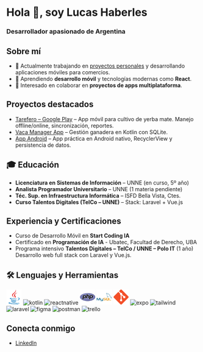 # Hola 👋, soy Lucas Haberles
### Desarrollador apasionado de Argentina

## Sobre mí
- 🔭 Actualmente trabajando en [proyectos personales](https://github.com/HaberlesLucas/Vaca-Manager-App) y desarrollando aplicaciones móviles para comercios.
- 🌱 Aprendiendo **desarrollo móvil** y tecnologías modernas como **React**.
- 🤝 Interesado en colaborar en **proyectos de apps multiplataforma**.

## Proyectos destacados
- [Tarefero – Google Play](https://play.google.com/store/apps/details?id=com.haberleslucas.yerbaapp) – App móvil para cultivo de yerba mate. Manejo offline/online, sincronización, reportes.  
- [Vaca Manager App](https://github.com/HaberlesLucas/Vaca-Manager-App) – Gestión ganadera en Kotlin con SQLite.  
- [App Android](https://github.com/HaberlesLucas/App-Android) – App práctica en Android nativo, RecyclerView y persistencia de datos.  

## 🎓 Educación
- **Licenciatura en Sistemas de Información** – UNNE (en curso, 5º año)  
- **Analista Programador Universitario** – UNNE (1 materia pendiente)  
- **Téc. Sup. en Infraestructura Informática** – ISFD Bella Vista, Ctes.  
- **Curso Talentos Digitales (TelCo – UNNE)** – Stack: Laravel + Vue.js  

## Experiencia y Certificaciones
- Curso de Desarrollo Móvil en **Start Coding IA**
- Certificado en **Programación de IA** - Ubatec, Facultad de Derecho, UBA
- Programa intensivo **Talentos Digitales – TelCo / UNNE – Polo IT** (1 año) Desarrollo web full stack con Laravel y Vue.js.

## 🛠️ Lenguajes y Herramientas
<p align="left">
  <!-- Lenguajes -->
  <img src="https://raw.githubusercontent.com/devicons/devicon/master/icons/java/java-original.svg" alt="java" width="40" height="40"/> 
  <img src="https://www.vectorlogo.zone/logos/kotlinlang/kotlinlang-icon.svg" alt="kotlin" width="40" height="40"/> 
  <img src="https://reactnative.dev/img/header_logo.svg" alt="reactnative" width="40" height="40"/> 
  <img src="https://raw.githubusercontent.com/devicons/devicon/master/icons/php/php-original.svg" alt="php" width="40" height="40"/> 
  <img src="https://raw.githubusercontent.com/devicons/devicon/master/icons/mysql/mysql-original-wordmark.svg" alt="mysql" width="40" height="40"/> 
  <img src="https://raw.githubusercontent.com/devicons/devicon/master/icons/git/git-original.svg" alt="git" width="40" height="40"/>
  
  <!-- Frameworks y herramientas extra -->
  <img src="https://www.vectorlogo.zone/logos/expoio/expoio-icon.svg" alt="expo" width="40" height="40"/> 
  <img src="https://www.vectorlogo.zone/logos/tailwindcss/tailwindcss-icon.svg" alt="tailwind" width="40" height="40"/> 
  <img src="https://www.vectorlogo.zone/logos/laravel/laravel-icon.svg" alt="laravel" width="40" height="40"/>
 
  <img src="https://www.vectorlogo.zone/logos/figma/figma-icon.svg" alt="figma" width="40" height="40"/>
  <img src="https://www.vectorlogo.zone/logos/getpostman/getpostman-icon.svg" alt="postman" width="40" height="40"/>
  <img src="https://www.vectorlogo.zone/logos/trello/trello-icon.svg" alt="trello" width="40" height="40"/>
</p>


## Conecta conmigo
- [LinkedIn](https://linkedin.com/in/lucas-haberles)

